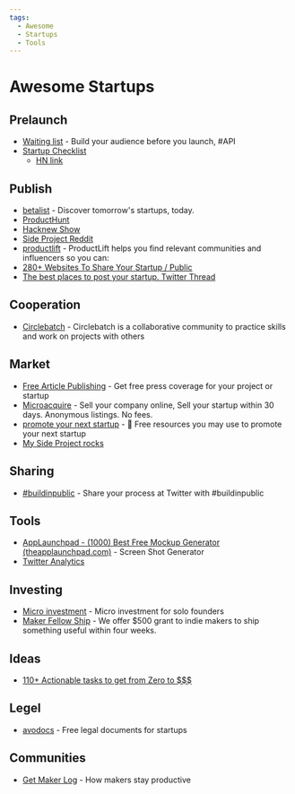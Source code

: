 ```yaml
---
tags:
  - Awesome
  - Startups
  - Tools
---
```


# Awesome Startups

## Prelaunch

- [Waiting list](https://waitinglist.app/) - Build your audience before you launch, #API
- [Startup Checklist](https://www.defmacro.org/2019/03/26/startup-checklist.html)
  - [HN link](https://news.ycombinator.com/item?id=20254057)

## Publish

- [betalist](https://betalist.com/) - Discover tomorrow's startups, today.
- [ProductHunt](https://www.producthunt.com/)
- [Hacknew Show](https://news.ycombinator.com/show)
- [Side Project Reddit](https://www.reddit.com/r/SideProject/)
- [productlift](https://productlift.ai/) - ProductLift helps you find relevant communities and influencers so you can:
- [280+ Websites To Share Your Startup / Public](https://airtable.com/shrwqaak73gy83w9A/tblu5RcUft9fYp9Ju/viwFHmIyMniXzlpK4?blocks=show)
- [The best places to post your startup. Twitter Thread](https://twitter.com/jakeprins_nl/status/1293243281556594690?s=21)

## Cooperation

- [Circlebatch](https://circlebatch.com/) - Circlebatch is a collaborative community to practice skills and work on projects with others

## Market

- [Free Article Publishing](https://liquidary.com/freearticle/) - Get free press coverage for your project or startup
- [Microacquire](https://microacquire.com/buyers/) - Sell your company online, Sell your startup within 30 days. Anonymous listings. No fees.
- [promote your next startup](https://github.com/trekhleb/promote-your-next-startup) - 🚀 Free resources you may use to promote your next startup
- [My Side Project rocks](https://mysideproject.rocks/)

## Sharing

- [#buildinpublic](https://buildinpublic.com/) - Share your process at Twitter with #buildinpublic

## Tools

- [AppLaunchpad - (1000) Best Free Mockup Generator (theapplaunchpad.com)](https://theapplaunchpad.com/mockup-generator/) - Screen Shot Generator
- [Twitter Analytics](https://www.twitonomy.com/)

## Investing

- [Micro investment](https://www.micro-invest.io/) - Micro investment for solo founders
- [Maker Fellow Ship](https://www.makerfellowship.com/) - We offer $500 grant to indie makers to ship something useful within four weeks.

## Ideas

- [110+ Actionable tasks to get from Zero to $$$](https://www.notion.so/110-Actionable-tasks-to-get-from-Zero-to-2a28bd237e964f75a8f4cf8fcd8182c5)

## Legel

- [avodocs](https://www.avodocs.com/) - Free legal documents for startups

## Communities

- [Get Maker Log](https://getmakerlog.com/) - How makers stay productive
